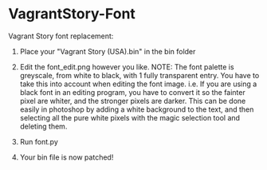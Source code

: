 # VagrantStory-Font

Vagrant Story font replacement:

1. Place your "Vagrant Story (USA).bin" in the bin folder
2. Edit the font_edit.png however you like.
	NOTE:
	The font palette is greyscale, from white to black, with 1 fully transparent entry.
	You have to take this into account when editing the font image.
		i.e. If you are using a black font in an editing program, you have to convert it
		so the fainter pixel are whiter, and the stronger pixels are darker.
		This can be done easily in photoshop by adding a white background to the text,
		and then selecting all the pure white pixels with the magic selection tool and
		deleting them.

3. Run font.py
4. Your bin file is now patched!
